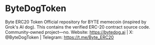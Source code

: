 # ByteDogToken
Byte ERC20 Token
Official repository for BYTE memecoin (inspired by Grok's AI dog). 
This contains the verified ERC-20 contract source code. 
Community-owned project—no. 
Website: https://bytedog.ai | X: @ByteDogToken | Telegram: https://t.me/Byte_ERC20
